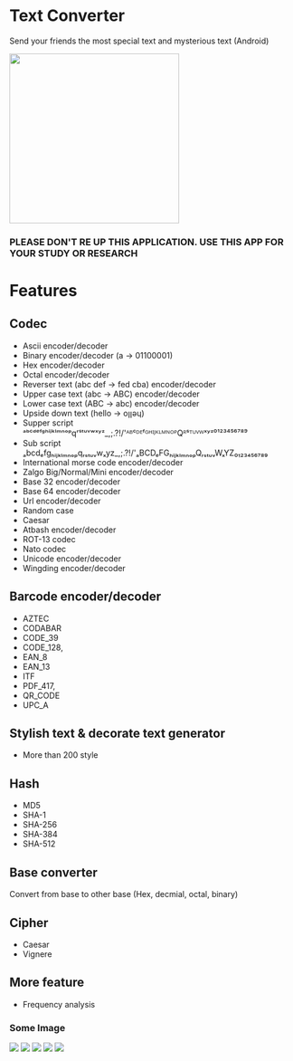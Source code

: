 # Text Converter
Send your friends the most special text and mysterious text (Android)

[<img src="https://play.google.com/intl/en_us/badges/images/generic/en_badge_web_generic.png" width=300>](https://play.google.com/store/apps/details?id=duy.com.text_converter)
### PLEASE DON'T RE UP THIS APPLICATION. USE THIS APP FOR YOUR STUDY OR RESEARCH

# Features
## Codec
- Ascii encoder/decoder
- Binary encoder/decoder (a -> 01100001)
- Hex encoder/decoder
- Octal encoder/decoder
- Reverser text (abc def -> fed cba) encoder/decoder
- Upper case text (abc -> ABC) encoder/decoder
- Lower case text (ABC -> abc) encoder/decoder
- Upside down text (hello -> oןןǝɥ)
- Supper script ᵃᵇᶜᵈᵉᶠᵍʰⁱʲᵏˡᵐⁿᵒᵖqʳˢᵗᵘᵛʷˣʸᶻ_,;.?!/\'ᴬᴮᶜᴰᴱᶠᴳᴴᴵᴶᴷᴸᴹᴺᴼᴾQᴿˢᵀᵁⱽᵂˣʸᶻ⁰¹²³⁴⁵⁶⁷⁸⁹
- Sub script ₐbcdₑfgₕᵢⱼₖₗₘₙₒₚqᵣₛₜᵤᵥwₓyz_,;.?!/\'ₐBCDₑFGₕᵢⱼₖₗₘₙₒₚQᵣₛₜᵤᵥWₓYZ₀₁₂₃₄₅₆₇₈₉
- International morse code encoder/decoder
- Zalgo Big/Normal/Mini encoder/decoder
- Base 32 encoder/decoder
- Base 64 encoder/decoder
- Url encoder/decoder
- Random case
- Caesar
- Atbash encoder/decoder
- ROT-13 codec
- Nato codec
- Unicode encoder/decoder
- Wingding encoder/decoder

## Barcode encoder/decoder
- AZTEC
- CODABAR
- CODE_39
- CODE_128,
- EAN_8
- EAN_13
- ITF
- PDF_417,
- QR_CODE
- UPC_A

## Stylish text & decorate text generator
- More than 200 style

## Hash
- MD5
- SHA-1
- SHA-256
- SHA-384
- SHA-512

## Base converter
Convert from base to other base (Hex, decmial, octal, binary)

## Cipher
- Caesar
- Vignere

## More feature
- Frequency analysis


### Some Image

![](art/screenshot/Screenshot_20170710-144003.png)
![](art/screenshot/Screenshot_20170710-144006.png)
![](art/screenshot/Screenshot_20170710-144011.png)
![](art/screenshot/Screenshot_20170710-144013.png)
![](art/screenshot/Screenshot_20170710-144015.png)


